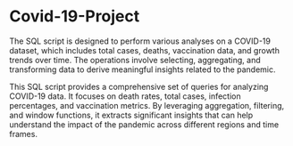 # Covid-19-Project

The SQL script is designed to perform various analyses on a COVID-19 dataset, which includes total cases, deaths, vaccination data, and growth trends over time. The operations involve selecting, aggregating, and transforming data to derive meaningful insights related to the pandemic.

This SQL script provides a comprehensive set of queries for analyzing COVID-19 data. It focuses on death rates, total cases, infection percentages, and vaccination metrics. By leveraging aggregation, filtering, and window functions, it extracts significant insights that can help understand the impact of the pandemic across different regions and time frames.
